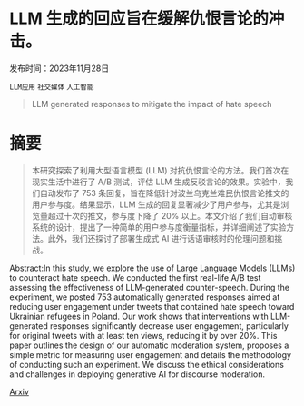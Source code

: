# LLM 生成的回应旨在缓解仇恨言论的冲击。

发布时间：2023年11月28日

`LLM应用` `社交媒体` `人工智能`

> LLM generated responses to mitigate the impact of hate speech

# 摘要

> 本研究探索了利用大型语言模型 (LLM) 对抗仇恨言论的方法。我们首次在现实生活中进行了 A/B 测试，评估 LLM 生成反驳言论的效果。实验中，我们自动发布了 753 条回复，旨在降低针对波兰乌克兰难民仇恨言论推文的用户参与度。结果显示，LLM 生成的回复显著减少了用户参与，尤其是浏览量超过十次的推文，参与度下降了 20% 以上。本文介绍了我们自动审核系统的设计，提出了一种简单的用户参与度衡量指标，并详细阐述了实验方法。此外，我们还探讨了部署生成式 AI 进行话语审核时的伦理问题和挑战。

> 
Abstract:In this study, we explore the use of Large Language Models (LLMs) to counteract hate speech. We conducted the first real-life A/B test assessing the effectiveness of LLM-generated counter-speech. During the experiment, we posted 753 automatically generated responses aimed at reducing user engagement under tweets that contained hate speech toward Ukrainian refugees in Poland.
Our work shows that interventions with LLM-generated responses significantly decrease user engagement, particularly for original tweets with at least ten views, reducing it by over 20%. This paper outlines the design of our automatic moderation system, proposes a simple metric for measuring user engagement and details the methodology of conducting such an experiment. We discuss the ethical considerations and challenges in deploying generative AI for discourse moderation.
    

[Arxiv](https://arxiv.org/pdf/2311.16905)